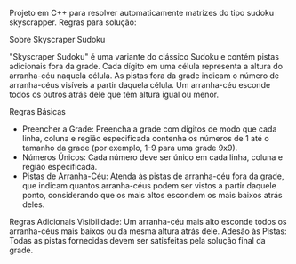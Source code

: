 Projeto em C++ para resolver automaticamente matrizes do tipo sudoku skyscrapper.
Regras para solução:

Sobre Skyscraper Sudoku

"Skyscraper Sudoku" é uma variante do clássico Sudoku e contém pistas adicionais fora da grade. Cada dígito em uma célula representa a altura do arranha-céu naquela célula. As pistas fora da grade indicam o número de arranha-céus visíveis a partir daquela célula. Um arranha-céu esconde todos os outros atrás dele que têm altura igual ou menor.

Regras Básicas
- Preencher a Grade: Preencha a grade com dígitos de modo que cada linha, coluna e região especificada contenha os números de 1 até o tamanho da grade (por exemplo, 1-9 para uma grade 9x9).
- Números Únicos: Cada número deve ser único em cada linha, coluna e região especificada.
- Pistas de Arranha-Céu: Atenda às pistas de arranha-céu fora da grade, que indicam quantos arranha-céus podem ser vistos a partir daquele ponto, considerando que os mais altos escondem os mais baixos atrás deles.

Regras Adicionais
Visibilidade: Um arranha-céu mais alto esconde todos os arranha-céus mais baixos ou da mesma altura atrás dele.
Adesão às Pistas: Todas as pistas fornecidas devem ser satisfeitas pela solução final da grade.

